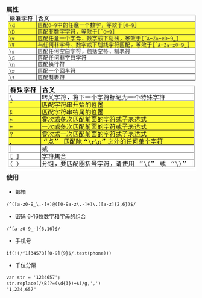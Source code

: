 ### 属性![](/assets/import.png)![](/assets/import1.png)使用

* 邮箱

`/^([a-z0-9_\.-]+)@([0-9a-z\.-]+)\.([a-z]{2,6})$/`

* 密码 6-16位数字和字母的组合

`/^[a-z0-9_-]{6,16}$/`

* 手机号

`if(!(/^1[34578][0-9]{9}$/.test(phone)))`

* 千位分隔

```
var str = '1234657';
str.replace(/\B(?=(\d{3})+$)/g,',')
"1,234,657"
```



